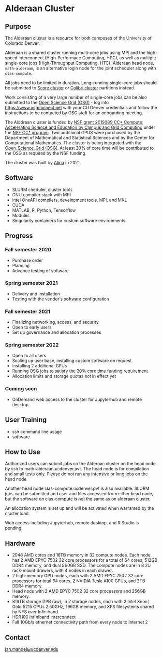# Alderaan Cluster


## Purpose
The Alderaan cluster is a resource for both campuses of the University of Colorado Denver. 

Alderaan is a shared cluster running multi-core jobs using MPI and the high-speed interconnect (High-Performace Computing, HPC), as well as multiple single-core jobs (High-Throughput Computing, HTC). Alderaan head node, `math-alderaan`, is an alternative login node for the joint scheduler along with `clas-compute`.

All jobs need to be limited in duration. Long-running single-core jobs should be submitted to [Score cluster](../score/) or [Colibri cluster](../colibri/)  partitions instead. 

Work consisting of a very large number of single-core jobs can be also submitted to the [Open Science Grid (OSG)](https://opensciencegrid.org) - log into https://www.osgconnect.net with your CU Denver credentials and follow the instructions to be contacted by OSG staff for an onboarding meeting.

The Alddraan cluster is funded by [NSF grant 2019089 CC* Compute: Accelerating Science and Education by Campus and Grid Computing](https://www.nsf.gov/awardsearch/showAward?AWD_ID=2019089)  under the [NSF CC* program](https://www.nsf.gov/publications/pub_summ.jsp?ods_key=nsf20507). Two additional GPUS were purchased by the Department of Mathematical and Statistical Sciences and by the Center for Computational Mathematics. The cluster is being integrated with the [Open_Science_Grid (OSG)](https://opensciencegrid.org). At least 20% of core time will be contributed to the OSG as required by the NSF funding. 

The cluster was built by [Atipa](https://www.atipa.com) in 2021.

## Software
* SLURM cheduler, cluster tools
* GNU compiler stack with MPI
* Intel OneAPI compilers, development tools, MPI, and MKL
* CUDA
* MATLAB, R, Python, Tensorflow
* Modules
* Singularity containers for custom software environments

## Progress
### Fall semester 2020
* Purchase order 
* Planning
* Advance testing of software
### Spring semester 2021
* Delivery and installation 
* Testing with the vendor's software configuration
### Fall semester 2021
* Finalizing networking, access, and security
* Open to early users
* Set up governance and allocation processes
### Spring semester 2022
* Open to all users
* Scaling up user base, installing custom software on request.
* Installing 2 additional GPUs
* Running OSG jobs to satisfy the 20% core time funding requirement
* Allocation limits and storage quotas not in effect yet

### Coming soon
* OnDemand web access to the cluster for Jupyterhub and remote desktop

## User Training
* ssh command line usage
* software

## How to Use

Authorized users can submit jobs on the Alderaan cluster on the head node by ssh to math-alderaan.ucdenver.pvt. The head node is for compilation and small tests only. Please do not run any intensive or long jobs on the head node.

Another head node clas-compute.ucdenver.pvt is also available. SLURM jobs can be submitted and user and files accessed from either head node, but the software on clas-compute is not the same as on alderaan cluster.

An allocation system is set up and will be activated when warranted by the cluster load.

Web access including Jupyterhub, remote desktop, and R Studio is pending.

## Hardware
* 2048 AMD cores and 16TB memory in 32 compute nodes. Each node has 2 AMD EPYC 7502 32 core processors for a total of 64 cores, 512GB DDR4 memory, and dual 960GB SSD. The compute nodes are in 8 2U rack-mount drawers, with 4 nodes in each drawer.
* 2 high-memory GPU nodes, each with 2 AMD EPYC 7502 32 core processors for total 64 cores, 2 NVIDIA Tesla A100 GPUs, and 2TB DDR4 memory.
* Head node with 2 AMD EPYC 7502 32 core processors and 256GB memory.
* 816TB storage (1PB raw), in 2 storage nodes, each with 2 Intel Xeon( Gold 5215 CPUs  2.50GHz, 196GB memory, and XFS filesystems shared by NFS over Infiniband.
* HDR100 Infiniband interconnect
* Full 10Gb/s ethernet connectivity path from every node to Internet 2

## Contact
jan.mandel@ucdenver.edu

